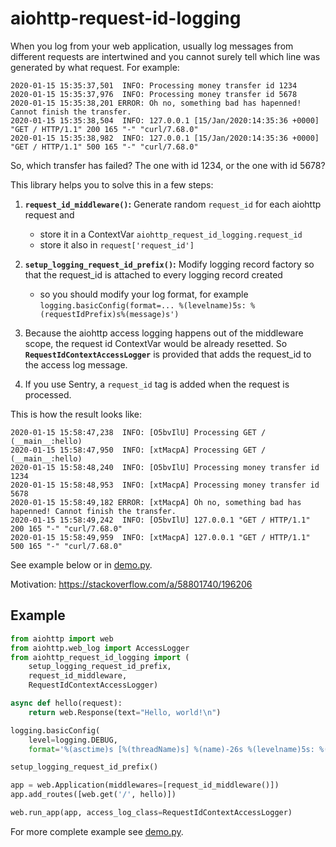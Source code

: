 aiohttp-request-id-logging
==========================

When you log from your web application, usually log messages from different requests are intertwined and you cannot surely tell which line was generated by what request. For example:

```
2020-01-15 15:35:37,501  INFO: Processing money transfer id 1234
2020-01-15 15:35:37,976  INFO: Processing money transfer id 5678
2020-01-15 15:35:38,201 ERROR: Oh no, something bad has hapenned! Cannot finish the transfer.
2020-01-15 15:35:38,504  INFO: 127.0.0.1 [15/Jan/2020:14:35:36 +0000] "GET / HTTP/1.1" 200 165 "-" "curl/7.68.0"
2020-01-15 15:35:38,982  INFO: 127.0.0.1 [15/Jan/2020:14:35:36 +0000] "GET / HTTP/1.1" 500 165 "-" "curl/7.68.0"
```

So, which transfer has failed? The one with id 1234, or the one with id 5678?

This library helps you to solve this in a few steps:

1. **`request_id_middleware()`:** Generate random `request_id` for each aiohttp request and

   - store it in a ContextVar `aiohttp_request_id_logging.request_id`
   - store it also in `request['request_id']`

2. **`setup_logging_request_id_prefix()`:** Modify logging record factory so that the request_id is attached to every logging record created

   - so you should modify your log format, for example `logging.basicConfig(format=... %(levelname)5s: %(requestIdPrefix)s%(message)s')`

3. Because the aiohttp access logging happens out of the middleware scope, the request id ContextVar would be already resetted. So **`RequestIdContextAccessLogger`** is provided that adds the request_id to the access log message.

4. If you use Sentry, a `request_id` tag is added when the request is processed.

This is how the result looks like:

```
2020-01-15 15:58:47,238  INFO: [O5bvIlU] Processing GET / (__main__:hello)
2020-01-15 15:58:47,950  INFO: [xtMacpA] Processing GET / (__main__:hello)
2020-01-15 15:58:48,240  INFO: [O5bvIlU] Processing money transfer id 1234
2020-01-15 15:58:48,953  INFO: [xtMacpA] Processing money transfer id 5678
2020-01-15 15:58:49,182 ERROR: [xtMacpA] Oh no, something bad has hapenned! Cannot finish the transfer.
2020-01-15 15:58:49,242  INFO: [O5bvIlU] 127.0.0.1 "GET / HTTP/1.1" 200 165 "-" "curl/7.68.0"
2020-01-15 15:58:49,959  INFO: [xtMacpA] 127.0.0.1 "GET / HTTP/1.1" 500 165 "-" "curl/7.68.0"
```

See example below or in [demo.py](./demo.py).

Motivation: https://stackoverflow.com/a/58801740/196206


Example
-------

```python
from aiohttp import web
from aiohttp.web_log import AccessLogger
from aiohttp_request_id_logging import (
    setup_logging_request_id_prefix,
    request_id_middleware,
    RequestIdContextAccessLogger)

async def hello(request):
    return web.Response(text="Hello, world!\n")

logging.basicConfig(
    level=logging.DEBUG,
    format='%(asctime)s [%(threadName)s] %(name)-26s %(levelname)5s: %(requestIdPrefix)s%(message)s')

setup_logging_request_id_prefix()

app = web.Application(middlewares=[request_id_middleware()])
app.add_routes([web.get('/', hello)])

web.run_app(app, access_log_class=RequestIdContextAccessLogger)
```

For more complete example see [demo.py](demo.py).
